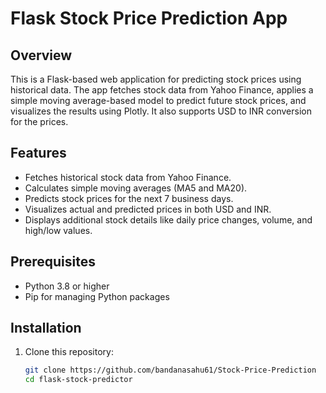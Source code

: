 # Flask Stock Price Prediction App  

## Overview  
This is a Flask-based web application for predicting stock prices using historical data. The app fetches stock data from Yahoo Finance, applies a simple moving average-based model to predict future stock prices, and visualizes the results using Plotly. It also supports USD to INR conversion for the prices.  

## Features  
- Fetches historical stock data from Yahoo Finance.  
- Calculates simple moving averages (MA5 and MA20).  
- Predicts stock prices for the next 7 business days.  
- Visualizes actual and predicted prices in both USD and INR.  
- Displays additional stock details like daily price changes, volume, and high/low values.  

## Prerequisites  
- Python 3.8 or higher  
- Pip for managing Python packages  

## Installation  

1. Clone this repository:  
   ```bash
   git clone https://github.com/bandanasahu61/Stock-Price-Prediction
   cd flask-stock-predictor

